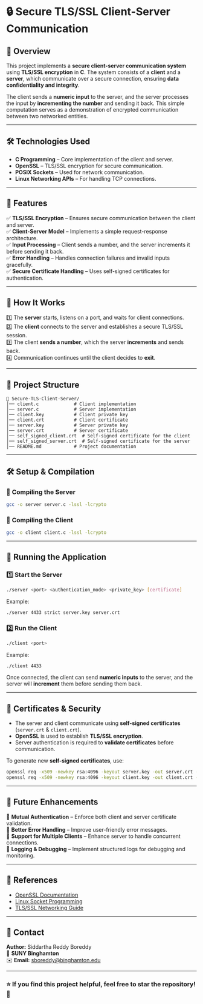 # 🔒 Secure TLS/SSL Client-Server Communication  

## 📖 Overview  

This project implements a **secure client-server communication system** using **TLS/SSL encryption** in **C**. The system consists of a **client** and a **server**, which communicate over a secure connection, ensuring **data confidentiality and integrity**.  

The client sends a **numeric input** to the server, and the server processes the input by **incrementing the number** and sending it back. This simple computation serves as a demonstration of encrypted communication between two networked entities.  

---

## 🛠 Technologies Used  

- **C Programming** – Core implementation of the client and server.  
- **OpenSSL** – TLS/SSL encryption for secure communication.  
- **POSIX Sockets** – Used for network communication.  
- **Linux Networking APIs** – For handling TCP connections.  

---

## 📌 Features  

✅ **TLS/SSL Encryption** – Ensures secure communication between the client and server.  
✅ **Client-Server Model** – Implements a simple request-response architecture.  
✅ **Input Processing** – Client sends a number, and the server increments it before sending it back.  
✅ **Error Handling** – Handles connection failures and invalid inputs gracefully.  
✅ **Secure Certificate Handling** – Uses self-signed certificates for authentication.  

---

## 🚀 How It Works  

1️⃣ The **server** starts, listens on a port, and waits for client connections.  
2️⃣ The **client** connects to the server and establishes a secure TLS/SSL session.  
3️⃣ The client **sends a number**, which the server **increments** and sends back.  
4️⃣ Communication continues until the client decides to **exit**.  

---

## 📂 Project Structure  

```
📁 Secure-TLS-Client-Server/
│── client.c             # Client implementation
│── server.c             # Server implementation
│── client.key           # Client private key
│── client.crt           # Client certificate
│── server.key           # Server private key
│── server.crt           # Server certificate
│── self_signed_client.crt  # Self-signed certificate for the client
│── self_signed_server.crt  # Self-signed certificate for the server
│── README.md            # Project documentation
```

---

## 🛠 Setup & Compilation  

### 🔹 **Compiling the Server**  
```sh
gcc -o server server.c -lssl -lcrypto
```

### 🔹 **Compiling the Client**  
```sh
gcc -o client client.c -lssl -lcrypto
```

---

## 🏃 Running the Application  

### 1️⃣ **Start the Server**  
```sh
./server <port> <authentication_mode> <private_key> [certificate]
```

Example:  
```sh
./server 4433 strict server.key server.crt
```

### 2️⃣ **Run the Client**  
```sh
./client <port>
```

Example:  
```sh
./client 4433
```

Once connected, the client can send **numeric inputs** to the server, and the server will **increment** them before sending them back.

---

## 🔐 Certificates & Security  

- The server and client communicate using **self-signed certificates** (`server.crt` & `client.crt`).  
- **OpenSSL** is used to establish **TLS/SSL encryption**.  
- Server authentication is required to **validate certificates** before communication.  

To generate new **self-signed certificates**, use:  

```sh
openssl req -x509 -newkey rsa:4096 -keyout server.key -out server.crt -days 365 -nodes
openssl req -x509 -newkey rsa:4096 -keyout client.key -out client.crt -days 365 -nodes
```

---

## 🔮 Future Enhancements  

🔹 **Mutual Authentication** – Enforce both client and server certificate validation.  
🔹 **Better Error Handling** – Improve user-friendly error messages.  
🔹 **Support for Multiple Clients** – Enhance server to handle concurrent connections.  
🔹 **Logging & Debugging** – Implement structured logs for debugging and monitoring.  

---

## 📜 References  

- [OpenSSL Documentation](https://www.openssl.org/docs/)  
- [Linux Socket Programming](https://beej.us/guide/bgnet/)  
- [TLS/SSL Networking Guide](https://www.feistyduck.com/books/openssl-cookbook/)  

---

## 📧 Contact  

**Author:** Siddartha Reddy Boreddy  
📍 **SUNY Binghamton**  
✉️ **Email:** sboreddy@binghamton.edu  

---

### ⭐ If you find this project helpful, feel free to star the repository! 🚀  
